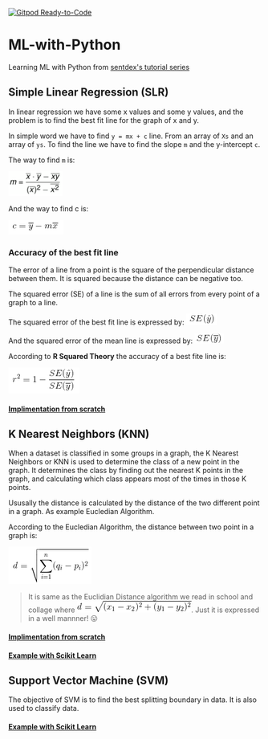 [![Gitpod Ready-to-Code](https://img.shields.io/badge/Gitpod-Ready--to--Code-blue?logo=gitpod)](https://gitpod.io/#https://github.com/KhanShaheb34/ML-with-Python) 

# ML-with-Python
Learning ML with Python from [sentdex's tutorial series](https://www.youtube.com/playlist?list=PLQVvvaa0QuDfKTOs3Keq_kaG2P55YRn5v)

## Simple Linear Regression (SLR)
In linear regression we have some x values and some y values, and the problem is to find the best fit line for the graph of x and y.

In simple word we have to find `y = mx + c` line. From an array of `Xs` and an array of `ys`. To find the line we have to find the slope `m` and the y-intercept `c`.

The way to find `m` is:

![SLR Slope](/Images/slr-slope.png)

And the way to find c is:

![SLR y-intercept](/Images/slr-y-intercept.png)

### Accuracy of the best fit line
The error of a line from a point is the square of the perpendicular distance between them. It is squared because the distance can be negative too.

The squared error (SE) of a line is the sum of all errors from every point of a graph to a line.

The squared error of the best fit line is expressed by: ![SE(best-fit-line)](/Images/se-bfl.png)

And the squared error of the mean line is expressed by: ![SE(mean-line)](/Images/se-meanline.png)

According to **R Squared Theory** the accuracy of a best fite line is:

![R-squared Theory](/Images/r-squared.png)

#### [Implimentation from scratch](/simple_linear_regression/Simple_Linear_Regression.ipynb)

## K Nearest Neighbors (KNN)
When a dataset is classified in some groups in a graph, the K Nearest Neighbors or KNN is used to determine the class of a new point in the graph. It determines the class by finding out the nearest K points in the graph, and calculating which class appears most of the times in those K points.

Ususally the distance is calculated by the distance of the two different point in a graph. As example Eucledian Algorithm.

According to the Eucledian Algorithm, the distance between two point in a graph is:

![Euclidean Distance](/Images/euclid_dist.png)

> It is same as the Euclidian Distance algorithm we read in school and collage where ![Two Dimensional Euclidean Distance](/Images/euclid_dist_simp.gif). Just it is expressed in a well mannner! 😛

#### [Implimentation from scratch](/k_nearest_neighbors/K_Nearest_Neighbors.ipynb)
#### [Example with Scikit Learn](/using_sklearn/k_nearest_neighbors/K_Nearest_Neighbors.ipynb)

## Support Vector Machine (SVM)
The objective of SVM is to find the best splitting boundary in data. It is also used to classify data.

#### [Example with Scikit Learn](/using_sklearn/support_vector_machine/Support_Vector_Machine.ipynb)